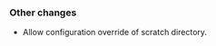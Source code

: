 <!-- Delete the sections that don't apply -->

### Other changes

- Allow configuration override of scratch directory.
